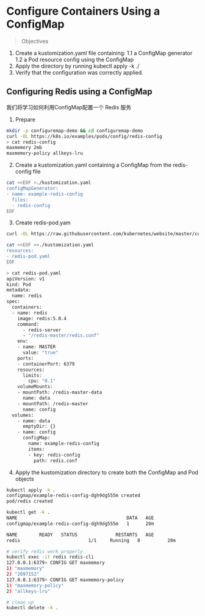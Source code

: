 # Configure Containers Using a ConfigMap

> Objectives
1. Create a kustomization.yaml file containing:
    1.1 a ConfigMap generator
    1.2 a Pod resource config using the ConfigMap
2. Apply the directory by running kubectl apply -k ./
3. Verify that the configuration was correctly applied.

## Configuring Redis using a ConfigMap
我们将学习如何利用ConfigMap配置一个 Redis 服务

1. Prepare
```bash
mkdir -p configuremap-demo && cd configuremap-demo
curl -OL https://k8s.io/examples/pods/config/redis-config
> cat redis-config
maxmemory 2mb
maxmemory-policy allkeys-lru
```

2. Create a kustomization.yaml containing a ConfigMap from the redis-config file
```bash
cat <<EOF >./kustomization.yaml
configMapGenerator:
- name: example-redis-config
  files:
  - redis-config
EOF
```

3. Create redis-pod.yam

```bash
curl -OL https://raw.githubusercontent.com/kubernetes/website/master/content/en/examples/pods/config/redis-pod.yaml

cat <<EOF >>./kustomization.yaml
resources:
- redis-pod.yaml
EOF

> cat redis-pod.yaml
apiVersion: v1
kind: Pod
metadata:
  name: redis
spec:
  containers:
  - name: redis
    image: redis:5.0.4
    command:
      - redis-server
      - "/redis-master/redis.conf"
    env:
    - name: MASTER
      value: "true"
    ports:
    - containerPort: 6379
    resources:
      limits:
        cpu: "0.1"
    volumeMounts:
    - mountPath: /redis-master-data
      name: data
    - mountPath: /redis-master
      name: config
  volumes:
    - name: data
      emptyDir: {}
    - name: config
      configMap:
        name: example-redis-config
        items:
        - key: redis-config
          path: redis.conf
```

4. Apply the kustomization directory to create both the ConfigMap and Pod objects
```bash
kubectl apply -k .
configmap/example-redis-config-dgh9dg555m created
pod/redis created

kubectl get -k .
NAME                                        DATA   AGE
configmap/example-redis-config-dgh9dg555m   1      20m

NAME        READY   STATUS              RESTARTS   AGE
redis                         1/1     Running   0          20m

# verify redis work properly
kubectl exec -it redis redis-cli
127.0.0.1:6379> CONFIG GET maxmemory
1) "maxmemory"
2) "2097152"
127.0.0.1:6379> CONFIG GET maxmemory-policy
1) "maxmemory-policy"
2) "allkeys-lru"

# clean up
kubectl delete -k .
```
